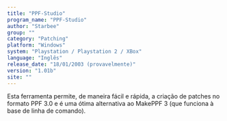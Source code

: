 ```yaml
---
title: "PPF-Studio"
program_name: "PPF-Studio"
author: "Starbee"
group: ""
category: "Patching"
platform: "Windows"
system: "Playstation / Playstation 2 / XBox"
language: "Inglês"
release_date: "18/01/2003 (provavelmente)"
version: "1.01b"
site: ""
---
```

Esta ferramenta permite, de maneira fácil e rápida, a criação de patches no formato PPF 3.0 e é uma ótima alternativa ao MakePPF 3 (que funciona à base de linha de comando).
